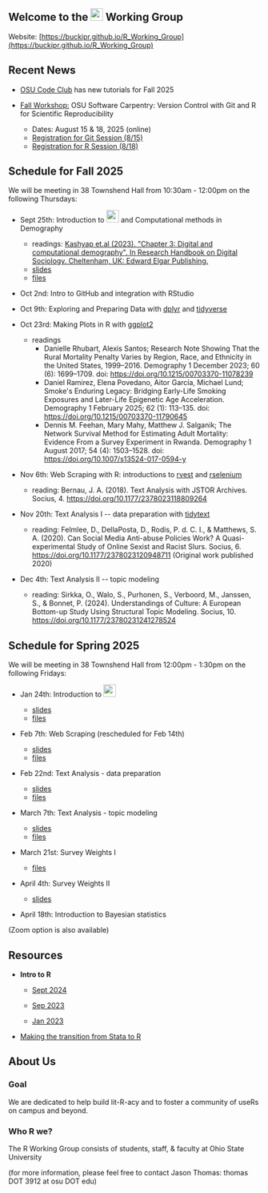 ## Welcome to the <img src="https://www.r-project.org/logo/Rlogo.png" width="25"> Working Group

Website: [https://buckipr.github.io/R_Working_Group](https://buckipr.github.io/R_Working_Group)


## Recent News

* [OSU Code Club](https://osu-codeclub.github.io/) has new tutorials for Fall 2025

* [Fall Workshop:](https://imageomics.github.io/2025-08-15-osu-online/)
OSU Software Carpentry: Version Control with Git and R for Scientific Reproducibility
  + Dates: August 15 & 18, 2025 (online)
  + [Registration for Git Session (8/15)](https://library.osu.edu/events/version-control-with-git-virtual-event-1)
  + [Registration for R Session (8/18)](https://library.osu.edu/events/r-for-scientific-reproducibility-virtual-event-1)


## **Schedule for Fall 2025**


We will be meeting in 38 Townshend Hall from 10:30am - 12:00pm on the following Thursdays:

* Sept 25th: Introduction to <img src="https://www.r-project.org/logo/Rlogo.png" width="25">
and Computational methods in Demography
    - readings: [Kashyap et.al (2023). "Chapter 3: Digital and computational demography".
	In Research Handbook on Digital Sociology. Cheltenham, UK:
	Edward Elgar Publishing.](https://o*sf.io/7bvpt/download/?format=pdf)
    - [slides](https://buckipr.github.io/R_Working_Group/intro_r/2025_09_25/intro_r_np.html#1)
    - [files](https://github.com/buckipr/R_Working_Group/tree/main/intro_r/2025_09_25)
	
* Oct 2nd: Intro to GitHub and integration with RStudio

* Oct 9th: Exploring and Preparing Data with [dplyr](https://dplyr.tidyverse.org/) and [tidyverse](https://www.tidyverse.org/)

* Oct 23rd: Making Plots in R with [ggplot2](https://ggplot2.tidyverse.org/)
  - readings
    + Danielle Rhubart, Alexis Santos; Research Note Showing That the Rural Mortality Penalty Varies 
	by Region, Race, and Ethnicity in the United States, 1999–2016. Demography 1 December 2023; 60 (6):
	1699–1709. doi: https://doi.org/10.1215/00703370-11078239
	+ Daniel Ramirez, Elena Povedano, Aitor García, Michael Lund; Smoke's Enduring Legacy: 
	Bridging Early-Life Smoking Exposures and Later-Life Epigenetic Age Acceleration.
	Demography 1 February 2025; 62 (1): 113–135. doi: https://doi.org/10.1215/00703370-11790645
	+ Dennis M. Feehan, Mary Mahy, Matthew J. Salganik; The Network Survival Method for Estimating Adult
	Mortality: Evidence From a Survey Experiment in Rwanda. Demography 1 August 2017; 54 (4): 1503–1528.
	doi: https://doi.org/10.1007/s13524-017-0594-y

* Nov 6th: Web Scraping with R: introductions to [rvest](https://rvest.tidyverse.org/) and [rselenium](https://cran.r-project.org/web/packages/RSelenium/index.html)

  - reading: Bernau, J. A. (2018). Text Analysis with JSTOR Archives. Socius, 4. https://doi.org/10.1177/2378023118809264 

* Nov 20th: Text Analysis I -- data preparation with [tidytext](https://cran.r-project.org/web/packages/tidytext/vignettes/tidytext.html)

  - reading: Felmlee, D., DellaPosta, D., Rodis, P. d. C. I., & Matthews, S. A. (2020). Can Social Media Anti-abuse Policies Work?
  A Quasi-experimental Study of Online Sexist and Racist Slurs. Socius, 6.
  https://doi.org/10.1177/2378023120948711 (Original work published 2020)

* Dec 4th: Text Analysis II -- topic modeling

  - reading: Sirkka, O., Walo, S., Purhonen, S., Verboord, M., Janssen, S., & Bonnet, P. (2024).
  Understandings of Culture: A European Bottom-up Study Using Structural Topic Modeling. Socius, 10.
  https://doi.org/10.1177/23780231241278524 


## Schedule for Spring 2025

We will be meeting in 38 Townshend Hall from 12:00pm - 1:30pm on the following Fridays:

* Jan 24th: Introduction to <img src="https://www.r-project.org/logo/Rlogo.png" width="25">
    - [slides](https://buckipr.github.io/R_Working_Group/intro_r/2025_01_24/intro_r_np.html#1)
    - [files](https://github.com/buckipr/R_Working_Group/tree/main/intro_r/2025_01_24)

* Feb 7th: Web Scraping (rescheduled for Feb 14th)
    - [slides](https://buckipr.github.io/R_Working_Group/web_scraping/webscraping_r_np.html#1)
    - [files](https://github.com/buckipr/R_Working_Group/tree/main/webscraping/)

* Feb 22nd: Text Analysis - data preparation
    - [slides](https://buckipr.github.io/R_Working_Group/text_analysis/text_analysis_np.html#1)
    - [files](https://github.com/buckipr/R_Working_Group/tree/main/text_analysis/)

* March 7th: Text Analysis - topic modeling
    - [slides](https://buckipr.github.io/R_Working_Group/text_analysis/topic_models_np.html#1)
    - [files](https://github.com/buckipr/R_Working_Group/tree/main/text_analysis/)

* March 21st: Survey Weights I
    - [files](https://github.com/buckipr/R_Working_Group/tree/main/survey/)

* April 4th: Survey Weights II
    - [slides](https://buckipr.github.io/R_Working_Group/survey/survey#1)

* April 18th: Introduction to Bayesian statistics

(Zoom option is also available)

## **Resources**

* **Intro to R**

   - [Sept 2024](https://buckipr.github.io/R_Working_Group/intro_r/2024_09_13/intro_r_np.html#1)

   - [Sep 2023](https://buckipr.github.io/R_Working_Group/intro_r/2023_09/intro_r.html#1)

   - [Jan 2023](https://buckipr.github.io/R_Working_Group/intro_r/2023_01/intro_r.html#1)

* [Making the transition from Stata to R](transition2R/README.md)

## **About Us**

### Goal

We are dedicated to help build lit-R-acy and to foster a community of useRs on campus and beyond.

### Who R we?

The R Working Group consists of students, staff, & faculty at Ohio State University 

(for more information, please feel free to contact Jason Thomas: thomas DOT 3912 at osu DOT edu)


